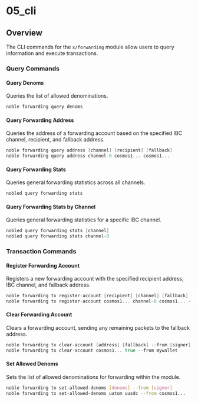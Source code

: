 # 05_cli

## Overview

The CLI commands for the `x/forwarding` module allow users to query information and execute transactions.

### Query Commands

#### Query Denoms

Queries the list of allowed denominations.

```Go
noble forwarding query denoms
```

#### Query Forwarding Address

Queries the address of a forwarding account based on the specified IBC channel, recipient, and fallback address.

```Go
noble forwarding query address [channel] [recipient] [fallback]
noble forwarding query address channel-0 cosmos1... cosmos1...
```

#### Query Forwarding Stats

Queries general forwarding statistics across all channels.

```Go
nobled query forwarding stats
```

#### Query Forwarding Stats by Channel

Queries general forwarding statistics for a specific IBC channel.

```Go
nobled query forwarding stats [channel]
nobled query forwarding stats channel-0
```

### Transaction Commands

#### Register Forwarding Account

Registers a new forwarding account with the specified recipient address, IBC channel, and fallback address.

```Go
noble forwarding tx register-account [recipient] [channel] [fallback] --from [signer]
noble forwarding tx register-account cosmos1... channel-0 cosmos1... --from mywallet
```

#### Clear Forwarding Account

Clears a forwarding account, sending any remaining packets to the fallback address.

```Go
noble forwarding tx clear-account [address] [fallback] --from [signer]
noble forwarding tx clear-account cosmos1... true --from mywallet
```

#### Set Allowed Denoms

Sets the list of allowed denominations for forwarding within the module.

```bash
noble forwarding tx set-allowed-denoms [denoms] --from [signer]
noble forwarding tx set-allowed-denoms uatom uusdc --from cosmos1...
```